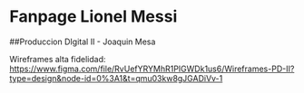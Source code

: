 # Fanpage Lionel Messi

##Produccion DIgital II - Joaquin Mesa

Wireframes alta fidelidad: https://www.figma.com/file/RvUefYRYMhR1PIGWDk1us6/Wireframes-PD-II?type=design&node-id=0%3A1&t=qmu03kw8gJGADiVv-1
